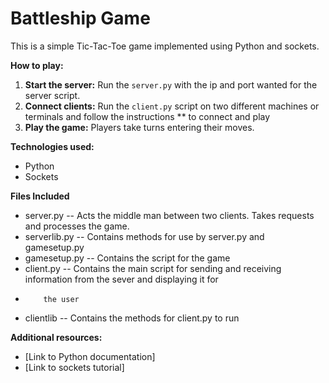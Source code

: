 # Battleship Game

This is a simple Tic-Tac-Toe game implemented using Python and sockets.

**How to play:**
1. **Start the server:** Run the `server.py` with the ip and port wanted for the server script.
2. **Connect clients:**  Run the `client.py` script on two different machines or terminals and follow the instructions     **                    to connect and play
3. **Play the game:** Players take turns entering their moves. 

**Technologies used:**
* Python
* Sockets

**Files Included**
* server.py    -- Acts the middle man between two clients. Takes requests and processes the game.
* serverlib.py -- Contains methods for use by server.py and gamesetup.py
* gamesetup.py -- Contains the script for the game
* client.py    -- Contains the main script for sending and receiving information from the sever and displaying it for 
* 		  the user
* clientlib    -- Contains the methods for client.py to run


**Additional resources:**
* [Link to Python documentation]
* [Link to sockets tutorial]
    
